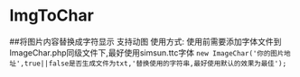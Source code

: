 <!--
 * @Author: 张文Uncle
 * @Email: 861182774@qq.com
 * @Date: 2019-09-24 11:13:26
 * @LastEditors: 张文Uncle
 * @LastEditTime: 2019-09-24 14:04:25
 * @Descripttion: 
 -->
# ImgToChar
##将图片内容替换成字符显示 支持动图
使用方式:
使用前需要添加字体文件到ImageChar.php同级文件下,最好使用simsun.ttc字体
`new ImageChar('你的图片地址',true||false是否生成文件为txt,'替换使用的字符串,最好使用默认的效果为最佳');`
